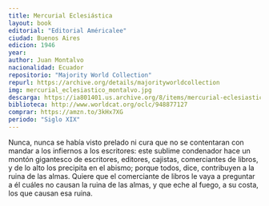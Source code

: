 ```yaml
---
title: Mercurial Eclesiástica
layout: book
editorial: "Editorial Américalee"
ciudad: Buenos Aires
edicion: 1946
year: 
author: Juan Montalvo
nacionalidad: Ecuador
repositorio: "Majority World Collection"
repurl: https://archive.org/details/majorityworldcollection
img: mercurial_eclesiastico_montalvo.jpg
descarga: https://ia801401.us.archive.org/8/items/mercurial-eclesiastica-libro-de-las-verdades/Mercurial%20eclesia%CC%81stica%2C%20libro%20de%20las%20verdades.pdf
biblioteca: http://www.worldcat.org/oclc/948877127
comprar: https://amzn.to/3kHx7XG
periodo: "Siglo XIX"
---
```

 

Nunca, nunca se había visto prelado ni cura que no se contentaran con mandar a los infiernos a los escritores: este sublime condenador hace un montón gigantesco de escritores, editores, cajistas, comerciantes de libros, y de lo alto los precipita en el abismo; porque todos, dice, contribuyen a la ruina de las almas. Quiere que el comerciante de libros le vaya a preguntar a él cuáles no causan la ruina de las almas, y que eche al fuego, a su costa, los que causan esa ruina.
